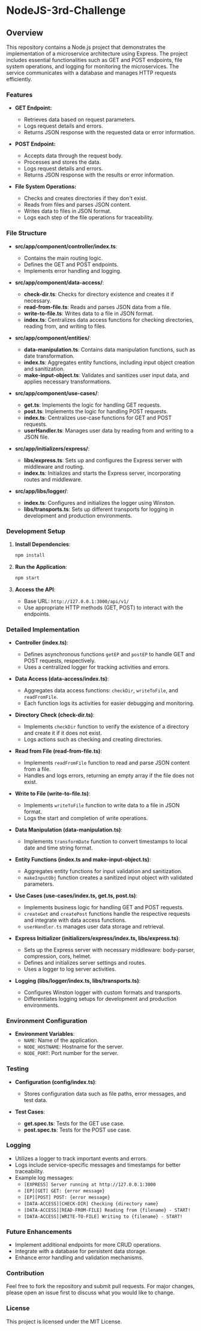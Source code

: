 # NodeJS-3rd-Challenge

## Overview
This repository contains a Node.js project that demonstrates the implementation of a microservice architecture using Express. The project includes essential functionalities such as GET and POST endpoints, file system operations, and logging for monitoring the microservices. The service communicates with a database and manages HTTP requests efficiently.

### Features
- **GET Endpoint:**
  - Retrieves data based on request parameters.
  - Logs request details and errors.
  - Returns JSON response with the requested data or error information.

- **POST Endpoint:**
  - Accepts data through the request body.
  - Processes and stores the data.
  - Logs request details and errors.
  - Returns JSON response with the results or error information.

- **File System Operations:**
  - Checks and creates directories if they don't exist.
  - Reads from files and parses JSON content.
  - Writes data to files in JSON format.
  - Logs each step of the file operations for traceability.

### File Structure
- **src/app/component/controller/index.ts**:
  - Contains the main routing logic.
  - Defines the GET and POST endpoints.
  - Implements error handling and logging.

- **src/app/component/data-access/**:
  - **check-dir.ts**: Checks for directory existence and creates it if necessary.
  - **read-from-file.ts**: Reads and parses JSON data from a file.
  - **write-to-file.ts**: Writes data to a file in JSON format.
  - **index.ts**: Centralizes data access functions for checking directories, reading from, and writing to files.

- **src/app/component/entities/**:
  - **data-manipulation.ts**: Contains data manipulation functions, such as date transformation.
  - **index.ts**: Aggregates entity functions, including input object creation and sanitization.
  - **make-input-object.ts**: Validates and sanitizes user input data, and applies necessary transformations.

- **src/app/component/use-cases/**:
  - **get.ts**: Implements the logic for handling GET requests.
  - **post.ts**: Implements the logic for handling POST requests.
  - **index.ts**: Centralizes use-case functions for GET and POST requests.
  - **userHandler.ts**: Manages user data by reading from and writing to a JSON file.

- **src/app/initializers/express/**:
  - **libs/express.ts**: Sets up and configures the Express server with middleware and routing.
  - **index.ts**: Initializes and starts the Express server, incorporating routes and middleware.

- **src/app/libs/logger/**:
  - **index.ts**: Configures and initializes the logger using Winston.
  - **libs/transports.ts**: Sets up different transports for logging in development and production environments.

### Development Setup
1. **Install Dependencies**:
   ```bash
   npm install
   ```

2. **Run the Application**:
   ```bash
   npm start
   ```

3. **Access the API**:
   - Base URL: `http://127.0.0.1:3000/api/v1/`
   - Use appropriate HTTP methods (GET, POST) to interact with the endpoints.

### Detailed Implementation
- **Controller (index.ts)**:
  - Defines asynchronous functions `getEP` and `postEP` to handle GET and POST requests, respectively.
  - Uses a centralized logger for tracking activities and errors.

- **Data Access (data-access/index.ts)**:
  - Aggregates data access functions: `checkDir`, `writeToFile`, and `readFromFile`.
  - Each function logs its activities for easier debugging and monitoring.

- **Directory Check (check-dir.ts)**:
  - Implements `checkDir` function to verify the existence of a directory and create it if it does not exist.
  - Logs actions such as checking and creating directories.

- **Read from File (read-from-file.ts)**:
  - Implements `readFromFile` function to read and parse JSON content from a file.
  - Handles and logs errors, returning an empty array if the file does not exist.

- **Write to File (write-to-file.ts)**:
  - Implements `writeToFile` function to write data to a file in JSON format.
  - Logs the start and completion of write operations.

- **Data Manipulation (data-manipulation.ts)**:
  - Implements `transformDate` function to convert timestamps to local date and time string format.

- **Entity Functions (index.ts and make-input-object.ts)**:
  - Aggregates entity functions for input validation and sanitization.
  - `makeInputObj` function creates a sanitized input object with validated parameters.

- **Use Cases (use-cases/index.ts, get.ts, post.ts)**:
  - Implements business logic for handling GET and POST requests.
  - `createGet` and `createPost` functions handle the respective requests and integrate with data access functions.
  - `userHandler.ts` manages user data storage and retrieval.

- **Express Initializer (initializers/express/index.ts, libs/express.ts)**:
  - Sets up the Express server with necessary middleware: body-parser, compression, cors, helmet.
  - Defines and initializes server settings and routes.
  - Uses a logger to log server activities.

- **Logging (libs/logger/index.ts, libs/transports.ts)**:
  - Configures Winston logger with custom formats and transports.
  - Differentiates logging setups for development and production environments.

### Environment Configuration
- **Environment Variables**:
  - `NAME`: Name of the application.
  - `NODE_HOSTNAME`: Hostname for the server.
  - `NODE_PORT`: Port number for the server.

### Testing
- **Configuration (config/index.ts)**:
  - Stores configuration data such as file paths, error messages, and test data.

- **Test Cases**:
  - **get.spec.ts**: Tests for the GET use case.
  - **post.spec.ts**: Tests for the POST use case.

### Logging
- Utilizes a logger to track important events and errors.
- Logs include service-specific messages and timestamps for better traceability.
- Example log messages:
  - `[EXPRESS] Server running at http://127.0.0.1:3000`
  - `[EP][GET] GET: {error message}`
  - `[EP][POST] POST: {error message}`
  - `[DATA-ACCESS][CHECK-DIR] Checking {directory name}`
  - `[DATA-ACCESS][READ-FROM-FILE] Reading from {filename} - START!`
  - `[DATA-ACCESS][WRITE-TO-FILE] Writing to {filename} - START!`

### Future Enhancements
- Implement additional endpoints for more CRUD operations.
- Integrate with a database for persistent data storage.
- Enhance error handling and validation mechanisms.

### Contribution
Feel free to fork the repository and submit pull requests. For major changes, please open an issue first to discuss what you would like to change.

### License
This project is licensed under the MIT License.
